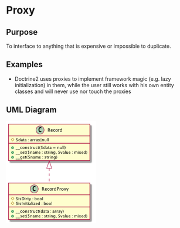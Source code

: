 # Proxy

## Purpose

To interface to anything that is expensive or impossible to duplicate.

## Examples

* Doctrine2 uses proxies to implement framework magic (e.g. lazy initialization) in them, while the user still works with his own entity classes and will never use nor touch the proxies

## UML Diagram

![Alt Proxy UML Diagram](uml/uml.png)